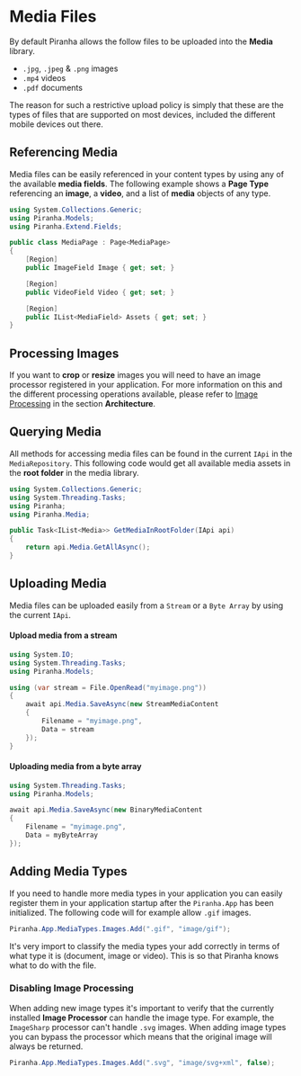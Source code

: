 # Media Files

By default Piranha allows the follow files to be uploaded into the **Media** library.

* `.jpg`, `.jpeg` & `.png` images
* `.mp4` videos
* `.pdf` documents

The reason for such a restrictive upload policy is simply that these are the types of files that are supported on most devices, included the different mobile devices out there.

## Referencing Media

Media files can be easily referenced in your content types by using any of the available **media fields**. The following example shows a **Page Type** referencing an **image**, a **video**, and a list of **media** objects of any type.

~~~ csharp
using System.Collections.Generic;
using Piranha.Models;
using Piranha.Extend.Fields;

public class MediaPage : Page<MediaPage>
{
    [Region]
    public ImageField Image { get; set; }

    [Region]
    public VideoField Video { get; set; }

    [Region]
    public IList<MediaField> Assets { get; set; }
}
~~~

## Processing Images

If you want to **crop** or **resize** images you will need to have an image processor registered in your application. For more information on this and the different processing operations available, please refer to [Image Processing](../architecture/image-processing) in the section **Architecture**.

## Querying Media

All methods for accessing media files can be found in the current `IApi` in the `MediaRepository`. This following code would get all available media assets in the **root folder** in the media library.

~~~ csharp
using System.Collections.Generic;
using System.Threading.Tasks;
using Piranha;
using Piranha.Media;

public Task<IList<Media>> GetMediaInRootFolder(IApi api)
{
    return api.Media.GetAllAsync();
}
~~~

## Uploading Media

Media files can be uploaded easily from a `Stream` or a `Byte Array` by using the current `IApi`.

#### Upload media from a stream

~~~ csharp
using System.IO;
using System.Threading.Tasks;
using Piranha.Models;

using (var stream = File.OpenRead("myimage.png"))
{
    await api.Media.SaveAsync(new StreamMediaContent
    {
        Filename = "myimage.png",
        Data = stream
    });
}
~~~

#### Uploading media from a byte array

~~~ csharp
using System.Threading.Tasks;
using Piranha.Models;

await api.Media.SaveAsync(new BinaryMediaContent
{
    Filename = "myimage.png",
    Data = myByteArray
});
~~~

## Adding Media Types

If you need to handle more media types in your application you can easily register them in your application startup after the `Piranha.App` has been initialized. The following code will for example allow `.gif` images.

~~~ csharp
Piranha.App.MediaTypes.Images.Add(".gif", "image/gif");
~~~

It's very import to classify the media types your add correctly in terms of what type it is (document, image or video). This is so that Piranha knows what to do with the file.

### Disabling Image Processing

When adding new image types it's important to verify that the currently installed **Image Processor** can handle the image type. For example, the `ImageSharp` processor can't handle `.svg` images. When adding image types you can bypass the processor which means that the original image will always be returned.

~~~ csharp
Piranha.App.MediaTypes.Images.Add(".svg", "image/svg+xml", false);
~~~
